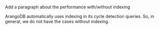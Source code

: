 Add a paragraph about the performance with/without indexing

ArangoDB automatically uses indexing in its cycle detection queries. So, in general, we do not have the cases without indexing.
